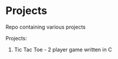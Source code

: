 # Projects
Repo containing various projects

Projects:
  1) Tic Tac Toe - 2 player game written in C
